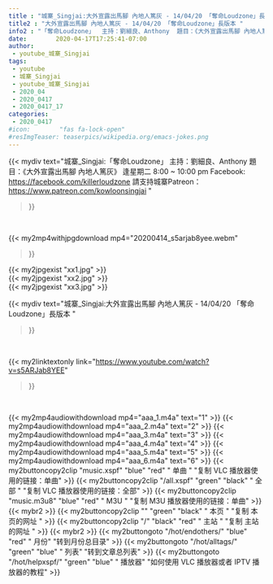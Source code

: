 ```yaml
---
title : "城寨_Singjai:大外宣露出馬腳 內地人篤灰 - 14/04/20 「奪命Loudzone」長版本 "
title2 : "大外宣露出馬腳 內地人篤灰 - 14/04/20 「奪命Loudzone」長版本 "
info2 : "「奪命Loudzone」  主持：劉細良、Anthony  題目：《大外宣露出馬腳 內地人篤灰》  逢星期二 8:00 ~ 10:00 pm  Facebook: https://facebook.com/killerloudzone  請支持城寨Patreon： https://www.patreon.com/kowloonsingjai "
date:        2020-04-17T17:25:41-07:00
author:
 - youtube_城寨_Singjai
tags:
 - youtube
 - 城寨_Singjai
 - youtube_城寨_Singjai
 - 2020_04
 - 2020_0417
 - 2020_0417_17
categories:
 - 2020_0417
#icon:        "fas fa-lock-open"
#resImgTeaser: teaserpics/wikipedia.org/emacs-jokes.png
---
```


{{< mydiv text="城寨_Singjai:「奪命Loudzone」  主持：劉細良、Anthony  題目：《大外宣露出馬腳 內地人篤灰》  逢星期二 8:00 ~ 10:00 pm  Facebook: https://facebook.com/killerloudzone  請支持城寨Patreon： https://www.patreon.com/kowloonsingjai "
>}}
<br>


{{< my2mp4withjpgdownload mp4="20200414_s5arjab8yee.webm"
>}}

{{< my2jpgexist "xx1.jpg" >}}<br>
{{< my2jpgexist "xx2.jpg" >}}<br>
{{< my2jpgexist "xx3.jpg" >}}<br>



{{< mydiv text="城寨_Singjai:大外宣露出馬腳 內地人篤灰 - 14/04/20 「奪命Loudzone」長版本 "
>}}
<br>

{{< my2linktextonly link="https://www.youtube.com/watch?v=s5ARJab8YEE"
>}}


<br>

{{< my2mp4audiowithdownload mp4="aaa_1.m4a"    text="1" >}}
{{< my2mp4audiowithdownload mp4="aaa_2.m4a"    text="2" >}}
{{< my2mp4audiowithdownload mp4="aaa_3.m4a"    text="3" >}}
{{< my2mp4audiowithdownload mp4="aaa_4.m4a"    text="4" >}}
{{< my2mp4audiowithdownload mp4="aaa_5.m4a"    text="5" >}}
{{< my2mp4audiowithdownload mp4="aaa_6.m4a"    text="6" >}}
{{< my2buttoncopy2clip "music.xspf"        "blue"   "red"    " 单曲 "  "复制 VLC 播放器使用的链接：单曲" >}} {{< my2buttoncopy2clip "/all.xspf"         "green"  "black"  " 全部 "  "复制 VLC 播放器使用的链接：全部" >}} {{< my2buttoncopy2clip "music.m3u8"        "blue"   "red"    " M3U  "    "复制 M3U 播放器使用的链接：单曲" >}} {{< mybr2 >}} {{< my2buttoncopy2clip ""                  "green"  "black"  " 本页 "    "复制 本页的网址 " >}} {{< my2buttoncopy2clip "/"                 "black"  "red"    " 主站 "    "复制 主站的网址 " >}} {{< mybr2 >}} {{< my2buttongoto      "/hot/endothers/"   "blue"   "red"    " 月份"   "转到月份总目录" >}} {{< my2buttongoto      "/hot/alltags/"     "green"  "blue"   " 列表"   "转到文章总列表" >}} {{< my2buttongoto      "/hot/helpxspf/"    "green"  "blue"   " 播放器" "如何使用 VLC 播放器或者 IPTV 播放器的教程" >}} 
